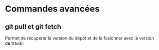 # Commandes avancées

## git pull et git fetch

Permet de récupérer la version du dépôt et de la fusionner avec la version de travail
